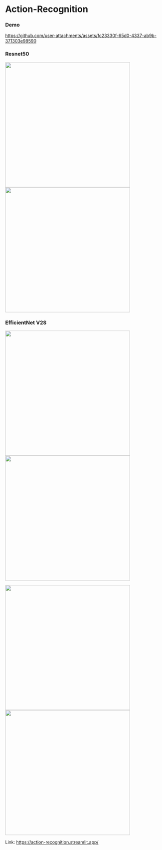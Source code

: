 # Action-Recognition
### Demo 
https://github.com/user-attachments/assets/fc23330f-65d0-4337-ab9b-371303e98590



### Resnet50
<p>
  <img src="https://github.com/user-attachments/assets/ca3dc5a9-bf40-43b1-b950-997b571bdbf6" width="400" style="display: inline-block;" />
  <img src="https://github.com/user-attachments/assets/0d0b2d2b-60e2-4dc9-8651-9e313febf5c1" width="400" style="display: inline-block;" />
</p>

### EfficientNet V2S
<p>
  <img src="https://github.com/user-attachments/assets/5ccc0570-70e3-496d-8c19-b876721f41e1" width="400" style="display: inline-block;" />
  <img src="https://github.com/user-attachments/assets/6353b9d6-e4f3-48a4-a2de-2eb2249aa125" width="400" style="display: inline-block;" />
</p>

<p>
  <img src="https://github.com/user-attachments/assets/524991f8-7aa8-49ae-8faf-271bd59115ac" width="400" style="display: inline-block;" />
  <img src="https://github.com/user-attachments/assets/7d45ae52-115e-4cb4-a7cf-b404e86bdb1d" width="400" style="display: inline-block;" />
</p>

Link: https://action-recognition.streamlit.app/
